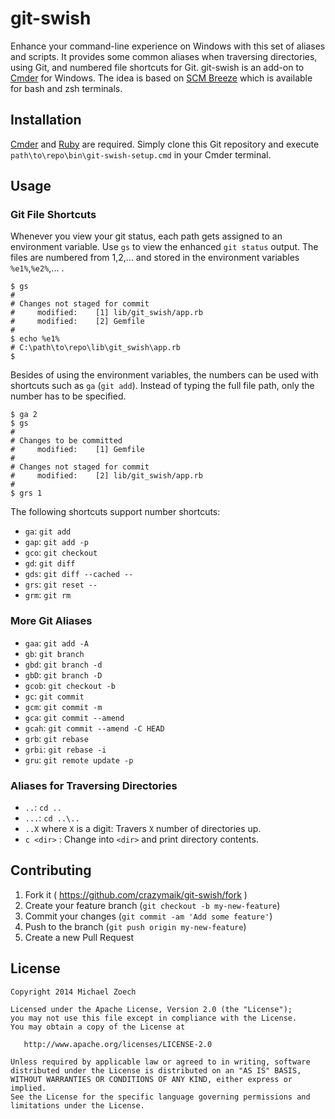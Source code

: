 # git-swish

Enhance your command-line experience on Windows with this set of aliases and scripts.
It provides some common aliases when traversing directories, using Git, and numbered file shortcuts for Git.
git-swish is an add-on to [Cmder][1] for Windows.
The idea is based on [SCM Breeze][3] which is available for bash and zsh terminals.

## Installation

[Cmder][1] and [Ruby][2] are required.
Simply clone this Git repository and execute `path\to\repo\bin\git-swish-setup.cmd` in your Cmder terminal.

## Usage

### Git File Shortcuts

Whenever you view your git status, each path gets assigned to an environment variable.
Use `gs` to view the enhanced `git status` output.
The files are numbered from 1,2,... and stored in the environment variables `%e1%`,`%e2%`,... .

    $ gs
    #
    # Changes not staged for commit
    #     modified:    [1] lib/git_swish/app.rb
    #     modified:    [2] Gemfile
    #
    $ echo %e1%
    # C:\path\to\repo\lib\git_swish\app.rb
    $

Besides of using the environment variables, the numbers can be used with shortcuts such as `ga` (`git add`).
Instead of typing the full file path, only the number has to be specified.

    $ ga 2
    $ gs
    #
    # Changes to be committed
    #     modified:    [1] Gemfile
    #
    # Changes not staged for commit
    #     modified:    [2] lib/git_swish/app.rb
    #
    $ grs 1

The following shortcuts support number shortcuts:

* `ga`: `git add`
* `gap`: `git add -p`
* `gco`: `git checkout`
* `gd`: `git diff`
* `gds`: `git diff --cached --`
* `grs`: `git reset --`
* `grm`: `git rm`

### More Git Aliases

* `gaa`: `git add -A`
* `gb`: `git branch`
* `gbd`: `git branch -d`
* `gbD`: `git branch -D`
* `gcob`: `git checkout -b`
* `gc`: `git commit`
* `gcm`: `git commit -m `
* `gca`: `git commit --amend`
* `gcah`: `git commit --amend -C HEAD`
* `grb`: `git rebase`
* `grbi`: `git rebase -i`
* `gru`: `git remote update -p`

### Aliases for Traversing Directories

* `..`: `cd ..`
* `...`: `cd ..\..`
* `..X` where `X` is a digit: Travers `X` number of directories up.
* `c <dir>` : Change into `<dir>` and print directory contents.

## Contributing

1. Fork it ( https://github.com/crazymaik/git-swish/fork )
2. Create your feature branch (`git checkout -b my-new-feature`)
3. Commit your changes (`git commit -am 'Add some feature'`)
4. Push to the branch (`git push origin my-new-feature`)
5. Create a new Pull Request

## License

    Copyright 2014 Michael Zoech

    Licensed under the Apache License, Version 2.0 (the "License");
    you may not use this file except in compliance with the License.
    You may obtain a copy of the License at

       http://www.apache.org/licenses/LICENSE-2.0

    Unless required by applicable law or agreed to in writing, software
    distributed under the License is distributed on an "AS IS" BASIS,
    WITHOUT WARRANTIES OR CONDITIONS OF ANY KIND, either express or implied.
    See the License for the specific language governing permissions and
    limitations under the License.

[1]: http://bliker.github.io/cmder/
[2]: http://rubyinstaller.org/
[3]: https://github.com/ndbroadbent/scm_breeze
